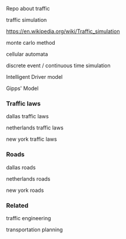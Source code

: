Repo about traffic

traffic simulation

https://en.wikipedia.org/wiki/Traffic_simulation


monte carlo method

cellular automata

discrete event / continuous time simulation

Intelligent Driver model

Gipps' Model




### Traffic laws


dallas traffic laws

netherlands traffic laws

new york traffic laws

### Roads

dallas roads

netherlands roads

new york roads

### Related

traffic engineering

transportation planning


